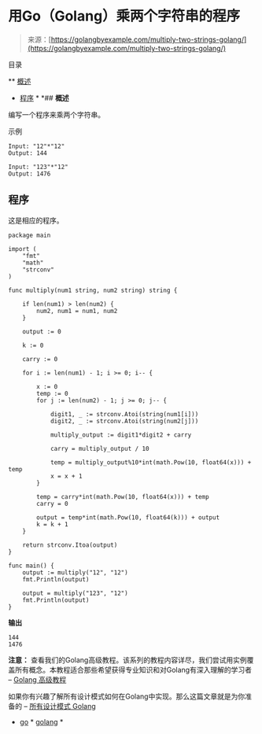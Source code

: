 <!--yml

分类：未分类

日期：2024-10-13 06:48:51

-->

# 用Go（Golang）乘两个字符串的程序

> 来源：[https://golangbyexample.com/multiply-two-strings-golang/](https://golangbyexample.com/multiply-two-strings-golang/)

目录

**   [概述](#Overview "Overview")

+   [程序](#Program "Program") *  *## **概述**

编写一个程序来乘两个字符串。

示例

```
Input: "12"*"12"
Output: 144

Input: "123"*"12"
Output: 1476
```

## **程序**

这是相应的程序。

```
package main

import (
	"fmt"
	"math"
	"strconv"
)

func multiply(num1 string, num2 string) string {

	if len(num1) > len(num2) {
		num2, num1 = num1, num2
	}

	output := 0

	k := 0

	carry := 0

	for i := len(num1) - 1; i >= 0; i-- {

		x := 0
		temp := 0
		for j := len(num2) - 1; j >= 0; j-- {

			digit1, _ := strconv.Atoi(string(num1[i]))
			digit2, _ := strconv.Atoi(string(num2[j]))

			multiply_output := digit1*digit2 + carry

			carry = multiply_output / 10

			temp = multiply_output%10*int(math.Pow(10, float64(x))) + temp
			x = x + 1
		}

		temp = carry*int(math.Pow(10, float64(x))) + temp
		carry = 0

		output = temp*int(math.Pow(10, float64(k))) + output
		k = k + 1
	}

	return strconv.Itoa(output)
}

func main() {
	output := multiply("12", "12")
	fmt.Println(output)

	output = multiply("123", "12")
	fmt.Println(output)
}
```

**输出**

```
144
1476
```

**注意：** 查看我们的Golang高级教程。该系列的教程内容详尽，我们尝试用实例覆盖所有概念。本教程适合那些希望获得专业知识和对Golang有深入理解的学习者 – [Golang 高级教程](https://golangbyexample.com/golang-comprehensive-tutorial/)

如果你有兴趣了解所有设计模式如何在Golang中实现。那么这篇文章就是为你准备的 – [所有设计模式 Golang](https://golangbyexample.com/all-design-patterns-golang/)

+   [go](https://golangbyexample.com/tag/go/) *   [golang](https://golangbyexample.com/tag/golang/) *
